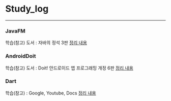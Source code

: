 # Study_log
--- 
### JavaFM

학습(참고) 도서 : 자바의 정석 3판
[정리 내용](https://www.notion.so/yoon6/Study_Java-b31feaf8f36144e584d80d5b65713de0)

### AndroidDoit

학습(참고) 도서 : Doit! 안드로이드 앱 프로그래밍 개정 6판
[정리 내용](https://www.notion.so/yoon6/Study_Android-956b9a1349b944d6bf91c66e12f38b47)

### Dart

학습(참고) : Google, Youtube, Docs
[정리 내용](https://www.notion.so/yoon6/Study_Dart-dfc9d59621aa4f75832a908ed0291b36)
